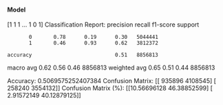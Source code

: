 #### Model
[1 1 1 ... 1 0 1]
Classification Report:
              precision    recall  f1-score   support

           0       0.78      0.19      0.30   5044441
           1       0.46      0.93      0.62   3812372

    accuracy                           0.51   8856813
   macro avg       0.62      0.56      0.46   8856813
weighted avg       0.65      0.51      0.44   8856813

Accuracy: 0.5069575252407384
Confusion Matrix:
[[ 935896 4108545]
 [ 258240 3554132]]
Confusion Matrix (%):
[[10.56696128 46.38852599]
 [ 2.91572149 40.12879125]]
